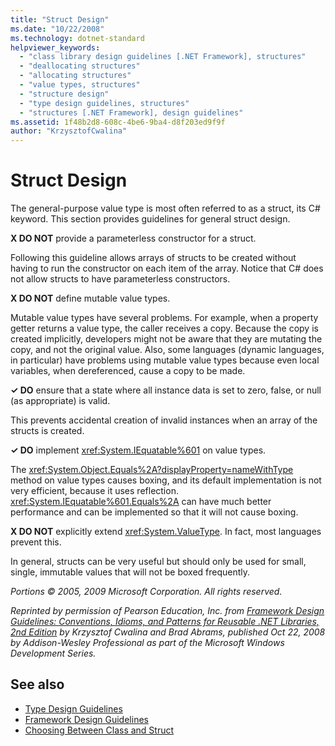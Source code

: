 ```yaml
---
title: "Struct Design"
ms.date: "10/22/2008"
ms.technology: dotnet-standard
helpviewer_keywords: 
  - "class library design guidelines [.NET Framework], structures"
  - "deallocating structures"
  - "allocating structures"
  - "value types, structures"
  - "structure design"
  - "type design guidelines, structures"
  - "structures [.NET Framework], design guidelines"
ms.assetid: 1f48b2d8-608c-4be6-9ba4-d8f203ed9f9f
author: "KrzysztofCwalina"
---
```

# Struct Design
The general-purpose value type is most often referred to as a struct, its C# keyword. This section provides guidelines for general struct design.  
  
 **X DO NOT** provide a parameterless constructor for a struct.  
  
 Following this guideline allows arrays of structs to be created without having to run the constructor on each item of the array. Notice that C# does not allow structs to have parameterless constructors.  
  
 **X DO NOT** define mutable value types.  
  
 Mutable value types have several problems. For example, when a property getter returns a value type, the caller receives a copy. Because the copy is created implicitly, developers might not be aware that they are mutating the copy, and not the original value. Also, some languages (dynamic languages, in particular) have problems using mutable value types because even local variables, when dereferenced, cause a copy to be made.  
  
 **✓ DO** ensure that a state where all instance data is set to zero, false, or null (as appropriate) is valid.  
  
 This prevents accidental creation of invalid instances when an array of the structs is created.  
  
 **✓ DO** implement <xref:System.IEquatable%601> on value types.  
  
 The <xref:System.Object.Equals%2A?displayProperty=nameWithType> method on value types causes boxing, and its default implementation is not very efficient, because it uses reflection. <xref:System.IEquatable%601.Equals%2A> can have much better performance and can be implemented so that it will not cause boxing.  
  
 **X DO NOT** explicitly extend <xref:System.ValueType>. In fact, most languages prevent this.  
  
 In general, structs can be very useful but should only be used for small, single, immutable values that will not be boxed frequently.  
  
 *Portions © 2005, 2009 Microsoft Corporation. All rights reserved.*  
  
 *Reprinted by permission of Pearson Education, Inc. from [Framework Design Guidelines: Conventions, Idioms, and Patterns for Reusable .NET Libraries, 2nd Edition](https://www.informit.com/store/framework-design-guidelines-conventions-idioms-and-9780321545619) by Krzysztof Cwalina and Brad Abrams, published Oct 22, 2008 by Addison-Wesley Professional as part of the Microsoft Windows Development Series.*  
  
## See also

- [Type Design Guidelines](../../../docs/standard/design-guidelines/type.md)
- [Framework Design Guidelines](../../../docs/standard/design-guidelines/index.md)
- [Choosing Between Class and Struct](../../../docs/standard/design-guidelines/choosing-between-class-and-struct.md)
